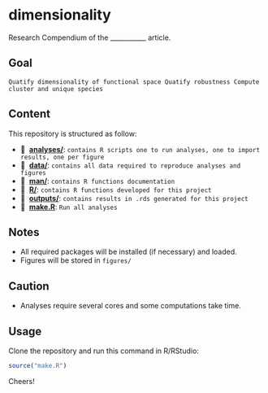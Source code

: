 # dimensionality

Research Compendium of the ___________ article.


## Goal

`Quatify dimensionality of functional space
 Quatify robustness
 Compute cluster and unique species`



## Content

This repository is structured as follow:

- :file_folder: &nbsp;[**analyses/**](https://github.com/loiseaun/dimensionality/tree/master/analyses):
`contains R scripts one to run analyses, one to import results, one per figure`
- :file_folder: &nbsp;[**data/**](https://github.com/loiseaun/dimensionality/tree/master/data):
`contains all data required to reproduce analyses and figures`
- :file_folder: &nbsp;[**man/**](https://github.com/loiseaun/dimensionality/tree/master/man):
`contains R functions documentation`
- :file_folder: &nbsp;[**R/**](https://github.com/loiseaun/dimensionality/tree/master/R):
`contains R functions developed for this project`
- :file_folder: &nbsp;[**outputs/**](https://github.com/loiseaun/dimensionality/tree/master/outputs):
`contains results in .rds generated for this project`
- :page_facing_up: &nbsp;[**make.R**](https://github.com/loiseaun/dimensionality/tree/master/make.R):
`Run all analyses`

## Notes

- All required packages will be installed (if necessary) and loaded.
- Figures will be stored in `figures/`

## Caution

- Analyses require several cores and some computations take time.

## Usage

Clone the repository and run this command in R/RStudio:

```r
source("make.R")
```

Cheers!
